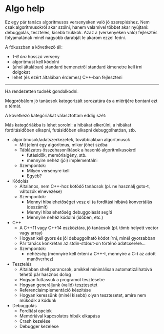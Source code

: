 # Algo help

Ez egy pár tanács algoritmusos versenyeken való jó szerepléshez. Nem csak algoritmusokról akar szólni, hanem valamivel többet akar nyújtani: debuggolás, tesztelés, kisebb trükkök. Azaz a (versenyeken való) fejlesztés folyamatának minél nagyobb darabját le akarom ezzel fedni.

A fókuszban a következő áll:
 - *1-6 óra* hosszú verseny
 - algoritmust kell kódolni
 - (ahol általában) standard bemenetről standard kimenetre kell írni dolgokat
 - lehet (és ezért általában érdemes) C++-ban fejleszteni

--- 

Ha rendezetten tudnék gondolkodni:

Megpróbálom jó tanácsok kategorizált sorozatára és a miértjére bontani ezt a témát.

A következő kategóriákat választottam eddig szét:

Más kategóriákba is lehet sorolni: a hibákat elkerülni, a hibákat fordításidőben elkapni, futásidőben elkapni debuggolhatóan, stb.

- algoritmusok/adatszerkezetek, továbbiakban algoritmusok
  - Mit jelent egy algoritmus, mikor jöhet szóba
  - Táblázatos összehasonlítások a hasonló algoritmikusokról
    - futásidők, memóriaigény, stb.
    - mennyire nehéz (jól) implementálni
  - Szempontok:
    - Milyen versenyre kell
    - Egyéb?
- Kódolás
  - Általános, nem C++-hoz kötődő tanácsok (pl. ne használj goto-t, változók elnevezése)
  - Szempontok:
    - Mennyi hibalehetőséget vesz el (a fordítási hibává konvertálás ideszámít)
    - Mennyi hibalehetőség debuggolását segíti
    - Mennyire nehéz kódolni (időben, etc.)
- C++
  - A C++11 vagy C++14 eszköztára, jó tanácsok (pl. tömb helyett vector vagy array)
  - Hogyan kell gyors és jól debuggolható kódot írni, minél gyorsabban
  - Pár tanács konkrétan az stdin-stdout-on történő adatcserére...
  - Szempontok: 
    - nehézség (mennyire kell érteni a C++-t, mennyire a C-t az adott manőverhez)
- Tesztelés
  - Általában shell parancsok, amikkel minimálisan automatizálhatóvá tehető pár hasznos dolog
  - Hogyan futtassuk a programot tesztesetre
  - Hogyan generáljunk (valid) tesztesetet
  - Referenciaimplementáció készítése
  - Hogyan keressünk (minél kisebb) olyan tesztesetet, amire nem működik a kódunk
- Debuggolás
  - Fordítási opciók
  - Memóriával kapcsolatos hibák elkapása
  - Crash kezelése
  - Debugger kezelése
